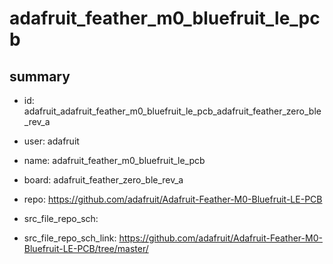 # adafruit_feather_m0_bluefruit_le_pcb
 
## summary 
* id: adafruit_adafruit_feather_m0_bluefruit_le_pcb_adafruit_feather_zero_ble_rev_a
* user: adafruit
* name: adafruit_feather_m0_bluefruit_le_pcb
* board: adafruit_feather_zero_ble_rev_a
* repo: https://github.com/adafruit/Adafruit-Feather-M0-Bluefruit-LE-PCB



* src_file_repo_sch: 
* src_file_repo_sch_link: https://github.com/adafruit/Adafruit-Feather-M0-Bluefruit-LE-PCB/tree/master/




